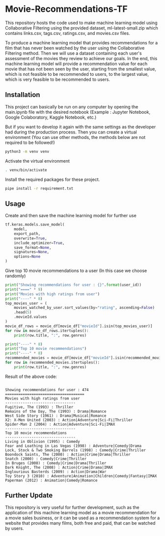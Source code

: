 # Movie-Recommendations-TF

This repository hosts the code used to make machine learning model using Collaborative Filtering using the provided dataset, ml-latest-small.zip which contains links.csv, tags.csv, ratings.csv, and movies.csv files. 

To produce a machine learning model that provides recommendations for a film that has never been watched by the user using the Collaborative Filtering method. Then we will use a dataset containing each user's assessment of the movies they review to achieve our goals. In the end, this machine learning model will provide a recommendation value for each movie that has not been seen by the user, starting from the smallest value, which is not feasible to be recommended to users, to the largest value, which is very feasible to be recommended to users.


## Installation

This project can basically be run on any computer by opening the main.ipynb file with the desired notebook (Example : Jupyter Notebook, Google Colaboratory, Kaggle Notebook, etc.)

But if you want to develop it again with the same settings as the developer had during the production process. Then you can create a virtual environment (You can use other methods, the methods below are not required to be followed!)

```bash
python3 -m venv venv
```

Activate the virtual environment

```bash
. venv/bin/activate
```

Install the required packages for these project.

```bash
pipe install -r requirement.txt
```

## Usage

Create and then save the machine learning model for further use

```python
tf.keras.models.save_model(
    model,
    export_path,
    overwrite=True,
    include_optimizer=True,
    save_format=None,
    signatures=None,
    options=None
)
```

Give top 10 movie recommendations to a user (In this case we choose randomly)
```python
print("Showing recommendations for user : {}".format(user_id))
print("====" * 9)
print("Movies with high ratings from user")
print("----" * 8)
top_movies_user = (
    movies_watched_by_user.sort_values(by="rating", ascending=False)
    .head(5)
    .movieId.values
)
movie_df_rows = movie_df[movie_df["movieId"].isin(top_movies_user)]
for row in movie_df_rows.itertuples():
    print(row.title, ":", row.genres)

print("----" * 8)
print("Top 10 movie recommendations")
print("----" * 8)
recommended_movies = movie_df[movie_df["movieId"].isin(recommended_movie_ids)]
for row in recommended_movies.itertuples():
    print(row.title, ":", row.genres)
```

Result of the above code:
```

Showing recommendations for user : 474
====================================
Movies with high ratings from user
--------------------------------
Fugitive, The (1993) : Thriller
Remains of the Day, The (1993) : Drama|Romance
West Side Story (1961) : Drama|Musical|Romance
X2: X-Men United (2003) : Action|Adventure|Sci-Fi|Thriller
Spider-Man 2 (2004) : Action|Adventure|Sci-Fi|IMAX
--------------------------------
Top 10 movie recommendations
--------------------------------
Living in Oblivion (1995) : Comedy
Fear and Loathing in Las Vegas (1998) : Adventure|Comedy|Drama
Lock, Stock & Two Smoking Barrels (1998) : Comedy|Crime|Thriller
Boondock Saints, The (2000) : Action|Crime|Drama|Thriller
Snatch (2000) : Comedy|Crime|Thriller
In Bruges (2008) : Comedy|Crime|Drama|Thriller
Dark Knight, The (2008) : Action|Crime|Drama|IMAX
Inglourious Basterds (2009) : Action|Drama|War
Toy Story 3 (2010) : Adventure|Animation|Children|Comedy|Fantasy|IMAX
Paperman (2012) : Animation|Comedy|Romance
```

## Further Update

This repository is very useful for further development, such as the application of this machine learning model as a movie recommendation for a movie sales business, or it can be used as a recommendation system for a website that provides many films, both free and paid, that can be watched by users.
